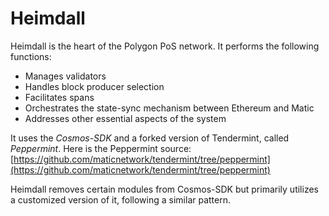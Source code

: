 # Heimdall

Heimdall is the heart of the Polygon PoS network. It performs the following functions:

- Manages validators
- Handles block producer selection
- Facilitates spans
- Orchestrates the state-sync mechanism between Ethereum and Matic
- Addresses other essential aspects of the system

It uses the *Cosmos-SDK* and a forked version of Tendermint, called *Peppermint*. Here is the Peppermint source: [https://github.com/maticnetwork/tendermint/tree/peppermint](https://github.com/maticnetwork/tendermint/tree/peppermint)

Heimdall removes certain modules from Cosmos-SDK but primarily utilizes a customized version of it, following a similar pattern.
